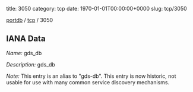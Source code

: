title: 3050
category: tcp
date: 1970-01-01T00:00:00+0000
slug: tcp/3050

[portdb](/) / [tcp](/category/tcp.html) / 3050


## IANA Data

_Name:_ gds_db

_Description:_ gds_db

_Note:_ This entry is an alias to "gds-db".
This entry is now historic, not usable for use with many
common service discovery mechanisms.

